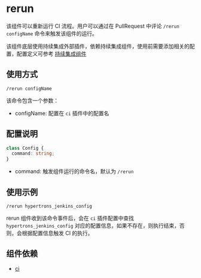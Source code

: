 # rerun

该组件可以重新运行 CI 流程。用户可以通过在 PullRequest 中评论 `/rerun configName` 命令来触发该组件的运行。

该组件底层使用持续集成外部插件，依赖持续集成组件，使用前需要添加相关的配置，配置定义可参考 [持续集成组件](/zh-cn/component/ci.md)

## 使用方式

`/rerun configName`

该命令包含一个参数：

- configName: 配置在 `ci` 插件中的配置名

## 配置说明

```TypeScript
class Config {
  command: string;
}
```

- command: 触发组件运行的命令名，默认为 `/rerun`

## 使用示例

`/rerun hypertrons_jenkins_config`

rerun 组件收到该命令事件后，会在 `ci` 插件配置中查找 `hypertrons_jenkins_config` 对应的配置信息，如果不存在，则执行结束，否则，会根据配置信息触发 CI 的执行。

## 组件依赖

- [ci](/zh-cn/component/ci.md)
